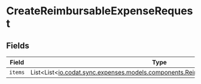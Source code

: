 # CreateReimbursableExpenseRequest


## Fields

| Field                                                                                                                                            | Type                                                                                                                                             | Required                                                                                                                                         | Description                                                                                                                                      |
| ------------------------------------------------------------------------------------------------------------------------------------------------ | ------------------------------------------------------------------------------------------------------------------------------------------------ | ------------------------------------------------------------------------------------------------------------------------------------------------ | ------------------------------------------------------------------------------------------------------------------------------------------------ |
| `items`                                                                                                                                          | List<List<[io.codat.sync.expenses.models.components.ReimbursableExpenseTransaction](../../models/components/ReimbursableExpenseTransaction.md)>> | :heavy_minus_sign:                                                                                                                               | N/A                                                                                                                                              |